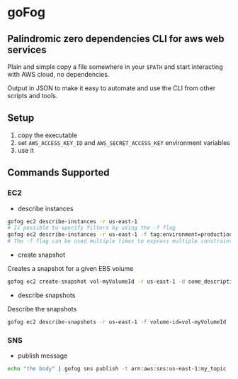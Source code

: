 # goFog

## Palindromic zero dependencies CLI for aws web services

Plain and simple copy a file somewhere in your `$PATH` and start
interacting with AWS cloud, no dependencies.

Output in JSON to make it easy to automate and use the CLI from other
scripts and tools.

## Setup

1. copy the executable
2. set `AWS_ACCESS_KEY_ID` and `AWS_SECRET_ACCESS_KEY` environment
   variables
3. use it

## Commands Supported

### EC2

* describe instances

```sh
gofog ec2 describe-instances -r us-east-1
# Is possible to specify filters by using the -f flag
gofog ec2 describe-instances -r us-east-1 -f tag:environment=production
# The -f flag can be used multiple times to express multiple constraints
```

* create snapshot

Creates a snapshot for a given EBS volume

```sh
gofog ec2 create-snapshot vol-myVolumeId -r us-east-1 -d some_description
```

* describe snapshots

Describe the snapshots

```sh
gofog ec2 describe-snapshots -r us-east-1 -f volume-id=vol-myVolumeId
```


### SNS

* publish message

```sh
echo "the body" | gofog sns publish -t arn:aws:sns:us-east-1:my_topic -s "this is the subject"
```
